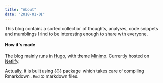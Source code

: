 ```yaml
---
title: "About"
date: "2018-01-01"
---
```


This blog contains a sorted collection of thoughts, analyses, code snippets and mumblings I find to be interesting enough to share with everyone.

#### How it's made

The blog mainly runs in [Hugo](https://gohugo.io/), with theme [Minimo](https://minimo.netlify.com/). Currently hosted on [Netlify](https://www.netlify.com).

Actually, it is built using {{<cran blogdown>}} package, which takes care of compiling Rmarkdown `.Rmd` to markdown files.
